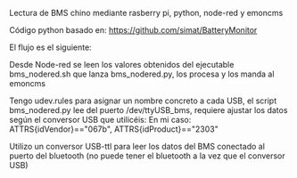  
Lectura de BMS chino mediante rasberry pi, python, node-red y emoncms

Código python basado en: https://github.com/simat/BatteryMonitor

El flujo es el siguiente:

Desde Node-red se leen los valores obtenidos del ejecutable bms_nodered.sh que lanza bms_nodered.py, los procesa y los manda al emoncms

Tengo udev.rules para asignar un nombre concreto a cada USB, el script bms_nodered.py lee del puerto /dev/ttyUSB_bms, requiere ajustar los datos según el conversor USB que utilicéis:
En mi caso: ATTRS{idVendor}=="067b", ATTRS{idProduct}=="2303"

Utilizo un conversor USB-ttl para leer los datos del BMS conectado al puerto del bluetooth (no puede tener el bluetooth a la vez que el conversor USB)

